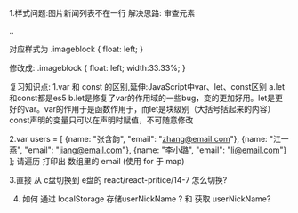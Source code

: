 1.样式问题:图片新闻列表不在一行
  解决思路: 审查元素
  <div class="imageblock"> .. </div>

  对应样式为
  .imageblock {
      float: left;
  }

  修改成:
  .imageblock {
        float: left;
        width:33.33%;
    }
    
    
    

复习知识点:
1.var 和 const 的区别,延伸:JavaScript中var、let、const区别
  a.let和const都是es5
  b.let是修复了var的作用域的一些bug，变的更加好用。let是更好的var。var的作用于是函数作用于，而let是块级别（大括号括起来的内容）
    const声明的变量只可以在声明时赋值，不可随意修改

2.var users = [
      {name: "张含韵", "email": "zhang@email.com"},
      {name: "江一燕",   "email": "jiang@email.com"},
      {name: "李小璐",  "email": "li@email.com"}
    ];
    请遍历 打印出 数组里的 email (使用 for 于 map)


3.直接 从 c盘切换到 e盘的 react/react-pritice/14-7 怎么切换?

4. 如何 通过 localStorage 存储userNickName ? 和 获取 userNickName?    
    


